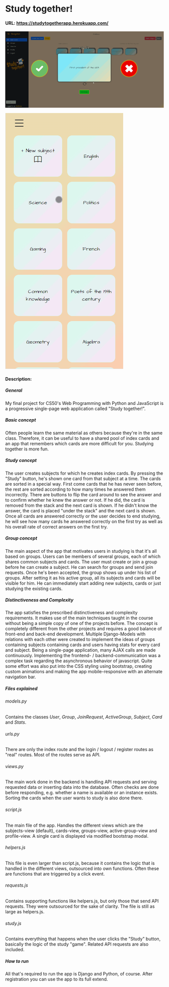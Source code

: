 # Study together!
#### URL: https://studytogetherapp.herokuapp.com/

![Screnshot 'Study'](https://github.com/Andreas1593/CS50W/blob/Final-Project/finalproject/study/static/images/study.gif?raw=true)

![Screenshot mobile](https://github.com/Andreas1593/CS50W/blob/Final-Project/finalproject/study/static/images/mobile.gif?raw=true)

#### Description:

##### General

My final project for CS50's Web Programming with Python and JavaScript is a progressive single-page web application called "Study together!".


##### Basic concept

Often people learn the same material as others because they're in the same class. Therefore, it can be useful to have a shared pool of index cards and an app that remembers which cards are more difficult for you. Studying together is more fun.

##### Study concept

The user creates subjects for which he creates index cards.
By pressing the "Study" button, he's shown one card from that subject at a time. The cards are sorted in a special way. First come cards that he has never seen before, the rest are sorted according to how many times he answered them incorrectly.
There are buttons to flip the card around to see the answer and to confirm whether he knew the answer or not. If he did, the card is removed from the stack and the next card is shown. If he didn't know the answer, the card is placed "under the stack" and the next card is shown.
Once all cards are answered correctly or the user decides to end studying, he will see how many cards he answered correctly on the first try as well as his overall rate of correct answers on the first try.

##### Group concept

The main aspect of the app that motivates users in studying is that it's all based on groups. Users can be members of several groups, each of which shares common subjects and cards.
The user must create or join a group before he can create a subject. He can search for groups and send join requests. Once he's been accepted, the group shows up under his list of groups. After setting it as his active group, all its subjects and cards will be visible for him. He can immediately start adding new subjects, cards or just studying the existing cards.

##### Distinctiveness and Complexity

The app satisfies the prescribed distinctiveness and complexity requirements.
It makes use of the main techniques taught in the course without being a simple copy of one of the projects before. The concept is completely different from the other projects and requires a good balance of front-end and back-end development.
Multiple Django-Models with relations with each other were created to implement the ideas of groups containing subjects containing cards and users having stats for every card and subject.
Being a single-page application, many AJAX calls are made continuously. Implementing the frontend- / backend-communication was a complex task regarding the asynchronous behavior of javascript.
Quite some effort was also put into the CSS styling using bootstrap, creating custom animations and making the app mobile-responsive with an alternate navigation bar.

##### Files explained

###### models.py

Contains the classes *User*, *Group*, *JoinRequest*, *ActiveGroup*, *Subject*, *Card* and *Stats*.

###### urls.py

There are only the index route and the login / logout / register routes as "real" routes. Most of the routes serve as API.

###### views.py

The main work done in the backend is handling API requests and serving requested data or inserting data into the database. Often checks are done before responding, e.g. whether a name is available or an instance exists. Sorting the cards when the user wants to study is also done there.

###### script.js

The main file of the app. Handles the different views which are the subjects-view (default), cards-view, groups-view, active-group-view and profile-view. A single card is displayed via modified bootstrap modal.

###### helpers.js

This file is even larger than script.js, because it contains the logic that is handled in the different views, outsourced into own functions. Often these are functions that are triggered by a click event.

###### requests.js

Contains supporting functions like helpers.js, but only those that send API requests. They were outsourced for the sake of clarity. The file is still as large as helpers.js.

###### study.js

Contains everything that happens when the user clicks the "Study" button, basically the logic of the study "game". Related API requests are also included.

##### How to run

All that's required to run the app is Django and Python, of course.
After registration you can use the app to its full extend.
